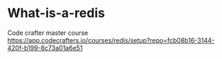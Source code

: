 # What-is-a-redis
Code crafter master course
https://app.codecrafters.io/courses/redis/setup?repo=fcb08b16-3144-420f-b199-8c73a01a6e51

